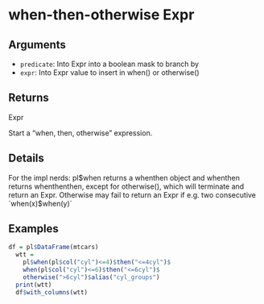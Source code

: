 # when-then-otherwise Expr

## Arguments

- `predicate`: Into Expr into a boolean mask to branch by
- `expr`: Into Expr value to insert in when() or otherwise()

## Returns

Expr

Start a “when, then, otherwise” expression.

## Details

For the impl nerds: pl$when returns a whenthen object and whenthen returns whenthenthen, except for otherwise(), which will terminate and return an Expr. Otherwise may fail to return an Expr if e.g. two consecutive `when(x)$when(y)`

## Examples

```r
df = pl$DataFrame(mtcars)
  wtt =
    pl$when(pl$col("cyl")<=4)$then("<=4cyl")$
    when(pl$col("cyl")<=6)$then("<=6cyl")$
    otherwise(">6cyl")$alias("cyl_groups")
  print(wtt)
  df$with_columns(wtt)
```